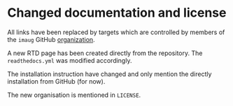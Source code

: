 # Changed documentation and license

All links have been replaced by targets which
are controlled by members of the `imaug` GitHub
[organization](https://github.com/imaug).

A new RTD page has been created directly
from the repository. The `readthedocs.yml` was modified
accordingly.

The installation instruction have changed and only
mention the directly installation from GitHub (for now).

The new organisation is mentioned in `LICENSE`.